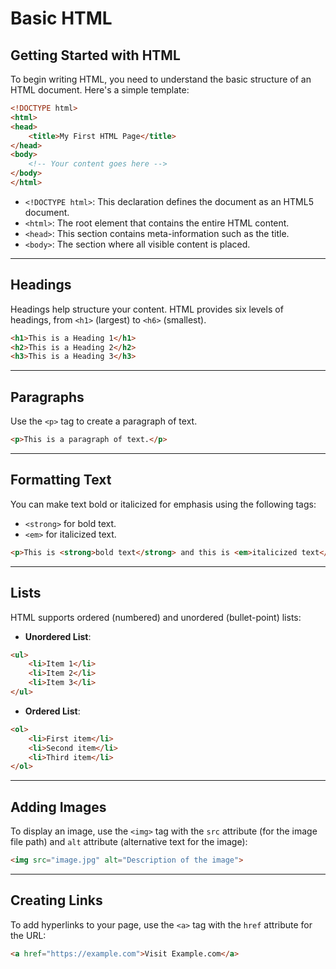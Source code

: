 # Basic HTML

## Getting Started with HTML

To begin writing HTML, you need to understand the basic structure of an HTML document. Here's a simple template:

```html
<!DOCTYPE html>
<html>
<head>
    <title>My First HTML Page</title>
</head>
<body>
    <!-- Your content goes here -->
</body>
</html>
```

- `<!DOCTYPE html>`: This declaration defines the document as an HTML5 document.
- `<html>`: The root element that contains the entire HTML content.
- `<head>`: This section contains meta-information such as the title.
- `<body>`: The section where all visible content is placed.

---

## Headings

Headings help structure your content. HTML provides six levels of headings, from `<h1>` (largest) to `<h6>` (smallest).

```html
<h1>This is a Heading 1</h1>
<h2>This is a Heading 2</h2>
<h3>This is a Heading 3</h3>
```

---

## Paragraphs

Use the `<p>` tag to create a paragraph of text.

```html
<p>This is a paragraph of text.</p>
```

---

## Formatting Text

You can make text bold or italicized for emphasis using the following tags:
- `<strong>` for bold text.
- `<em>` for italicized text.

```html
<p>This is <strong>bold text</strong> and this is <em>italicized text</em>.</p>
```

---

## Lists

HTML supports ordered (numbered) and unordered (bullet-point) lists:

- **Unordered List**:

```html
<ul>
    <li>Item 1</li>
    <li>Item 2</li>
    <li>Item 3</li>
</ul>
```

- **Ordered List**:

```html
<ol>
    <li>First item</li>
    <li>Second item</li>
    <li>Third item</li>
</ol>
```

---

## Adding Images

To display an image, use the `<img>` tag with the `src` attribute (for the image file path) and `alt` attribute (alternative text for the image):

```html
<img src="image.jpg" alt="Description of the image">
```

---

## Creating Links

To add hyperlinks to your page, use the `<a>` tag with the `href` attribute for the URL:

```html
<a href="https://example.com">Visit Example.com</a>
```
